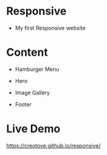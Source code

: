 # Responsive
- My first Responsive website

# Content
- Hamburger Menu
* Hero
+ Image Gallery
- Footer

# Live Demo
https://creotove.github.io/responsive/
